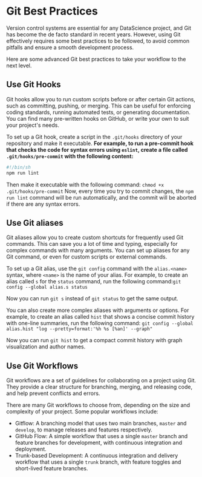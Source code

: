 # Git Best Practices

Version control systems are essential for any DataScience  project, and Git has become the de facto standard in recent years. However, using Git effectively requires some best practices to be followed, to avoid common pitfalls and ensure a smooth development process.

Here are some advanced Git best practices to take your workflow to the next level.

##  Use Git Hooks
Git hooks allow you to run custom scripts before or after certain Git actions, such as committing, pushing, or merging. This can be useful for enforcing coding standards, running automated tests, or generating documentation. You can find many pre-written hooks on GitHub, or write your own to suit your project's needs.

To set up a Git hook, create a script in the `.git/hooks` directory of your repository and make it executable.
**For example, to run a pre-commit hook that checks the code for syntax errors using `eslint`, create a file called `.git/hooks/pre-commit` with the following content:**

```bash
#!/bin/sh
npm run lint
```
Then make it executable with the following command: `chmod +x .git/hooks/pre-commit`
Now, every time you try to commit changes, the `npm run lint` command will be run automatically, and the commit will be aborted if there are any syntax errors.

## Use Git aliases
Git aliases allow you to create custom shortcuts for frequently used Git commands. This can save you a lot of time and typing, especially for complex commands with many arguments. You can set up aliases for any Git command, or even for custom scripts or external commands.

To set up a Git alias, use the `git config` command with the `alias.<name>` syntax, where `<name>` is the name of your alias.
For example, to create an alias called `s` for the `status` command, run the following command:`git config --global alias.s status`

Now you can run `git s` instead of `git status` to get the same output.

You can also create more complex aliases with arguments or options. For example, to create an alias called `hist` that shows a concise commit history with one-line summaries, run the following command: `git config --global alias.hist "log --pretty=format:'%h %s [%an]' --graph"`

Now you can run `git hist` to get a compact commit history with graph visualization and author names.

## Use Git Workflows
Git workflows are a set of guidelines for collaborating on a project using Git. They provide a clear structure for branching, merging, and releasing code, and help prevent conflicts and errors.

There are many Git workflows to choose from, depending on the size and complexity of your project. Some popular workflows include:
* Gitflow: A branching model that uses two main branches, `master` and `develop`, to manage releases and features respectively.
* GitHub Flow: A simple workflow that uses a single `master` branch and feature branches for development, with continuous integration and deployment.
* Trunk-based Development: A continuous integration and delivery workflow that uses a single `trunk` branch, with feature toggles and short-lived feature branches.
